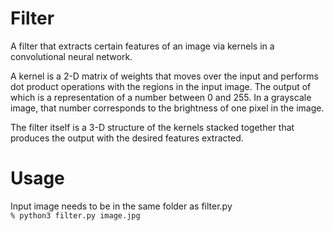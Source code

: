# Filter
A filter that extracts certain features of an image via kernels in a convolutional neural network.   
  
A kernel is a 2-D matrix of weights that moves over the input and performs dot product operations with the regions in the input image. The output of which is a representation of a number between 0 and 255. In a grayscale image, that number corresponds to the brightness of one pixel in the image.  
  
The filter itself is a 3-D structure of the kernels stacked together that produces the output with the desired features extracted.  
  
  
# Usage  
Input image needs to be in the same folder as filter.py  
`% python3 filter.py image.jpg`
